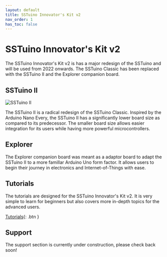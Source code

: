 ```yaml
---
layout: default
title: SSTuino Innovator's Kit v2
nav_order: 1
has_toc: false
---
```


# SSTuino Innovator's Kit v2

The SSTuino Innovator's Kit v2 is has a major redesign of the SSTuino and will be used from 2022 onwards. The SSTuino Classic has been replaced with the SSTuino II and the Explorer companion board.

## SSTuino II

![SSTuino II](/assets/sstuinoii_infographic_low.png)

The SSTuino II is a radical redesign of the SSTuino Classic. Inspired by the Arduino Nano Every, the SSTuino II has a significantly lower board size as compared to its predecessor. The smaller board size allows easier integration for its users while having more powerful microcontrollers.

## Explorer

The Explorer companion board was meant as a adaptor board to adapt the SSTuino II to a more famillar Arduino Uno form factor. It allows users to begin their journey in electronics and Internet-of-Things with ease.

## Tutorials

The tutorials are designed for the SSTuino Innovator's Kit v2. It is very simple to learn for beginners but also covers more in-depth topics for the advanced users.

[Tutorials](tutorials/){: .btn }

## Support

The support section is currently under construction, please check back soon!